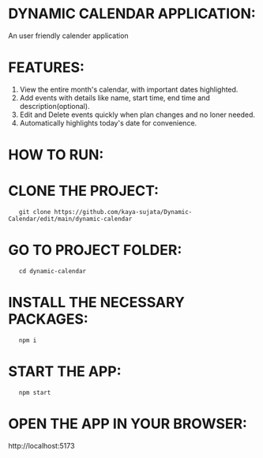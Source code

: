 # DYNAMIC CALENDAR APPLICATION:
An user friendly calender application
 # FEATURES:

1. View the entire month's calendar, with important dates highlighted.
2. Add events with details like name, start time, end time and description(optional).
3. Edit and Delete events quickly when plan changes and no loner needed.
4. Automatically highlights today's date for convenience.

# HOW TO RUN:

   # CLONE THE PROJECT:

       git clone https://github.com/kaya-sujata/Dynamic-Calendar/edit/main/dynamic-calendar

   # GO TO PROJECT FOLDER:

       cd dynamic-calendar

   # INSTALL THE NECESSARY PACKAGES:

       npm i

   # START THE APP:

       npm start

# OPEN THE APP IN YOUR BROWSER:

http://localhost:5173

    





